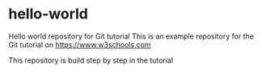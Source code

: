 # hello-world
Hello world repository for Git tutorial
This is an example repository for the Git tutorial on https://www.w3schools.com

This repository is build step by step in the tutorial
